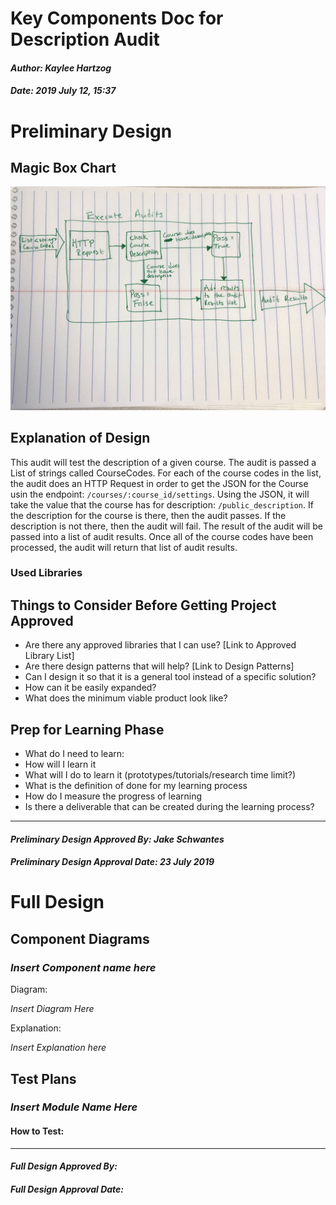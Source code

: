 # Key Components Doc for Description Audit
#### *Author: Kaylee Hartzog*
#### *Date: 2019 July 12, 15:37*

# Preliminary Design

## Magic Box Chart

![Audit Key Components](images/magic-box.jpg)

## Explanation of Design
This audit will test the description of a given course. The audit is passed a List of strings called CourseCodes. For each of the course codes in the list, the audit does an HTTP Request in order to get the JSON for the Course usin the endpoint: `/courses/:course_id/settings`. Using the JSON, it will take the value that the course has for description: `/public_description`. If the description for the course is there, then the audit passes. If the description is not there, then the audit will fail. The result of the audit will be passed into a list of audit results. Once all of the course codes have been processed, the audit will return that list of audit results.


### Used Libraries

## Things to Consider Before Getting Project Approved
- Are there any approved libraries that I can use? [Link to Approved Library List]
- Are there design patterns that will help?  [Link to Design Patterns]
- Can I design it so that it is a general tool instead of a specific solution?
- How can it be easily expanded?
- What does the minimum viable product look like?

## Prep for Learning Phase
- What do I need to learn: 
- How will I learn it
- What will I do to learn it (prototypes/tutorials/research time limit?)
- What is the definition of done for my learning process
- How do I measure the progress of learning
- Is there a deliverable that can be created during the learning process?

-----

#### *Preliminary Design Approved By: Jake Schwantes* 
#### *Preliminary Design Approval Date: 23 July 2019*

# Full Design

## Component Diagrams
<!-- Diagrams and companion explanations for all Key Components.
These would include information about inputs, outputs, and what a function does for every major function. -->

<!-- For each component, the following template will be followed: (In other words, the template below will repeat for each component)-->

### *Insert Component name here*

Diagram:

*Insert Diagram Here*

Explanation:

*Insert Explanation here*

<!-- For a future release:
## Test Plans
For each major function the test plan template will be as follows (in other words the template below will repeat for each test) 
### *Insert name of component here (e.g. convertIdToCourseObject function)*
#### Test 1: *Insert Test name here*
Summary: 
 *Insert Test Summary Here*
 Type: *Insert Type here (Unit Test, Manual Test, Selenium/Puppeteer test (Overkill?))* 
Procedure:
1. *Insert Steps here*
1. *and here*
1. *and here*
Expected Outcome:
*Insert Expected Outcome here*
-->

## Test Plans

### *Insert Module Name Here*
#### How to Test:





-----

#### *Full Design Approved By:* 
#### *Full Design Approval Date:*


<!-- Diagram Types:
 - Data Flow (I think this will be the most popular)
 - Structure Charts (This is really good for showing input and output of every function)
 - UML Class Diagram (a must for object oriented projects) -->
